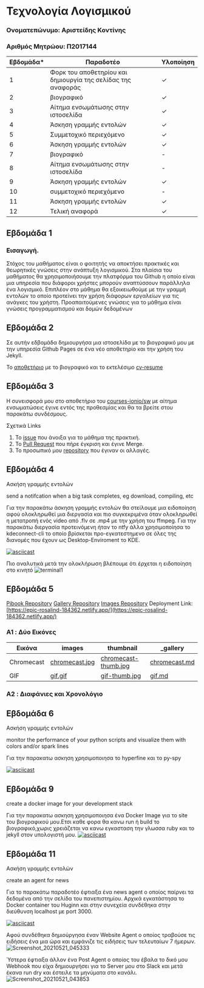 
# Τεχνολογία Λογισμικού 
### Ονοματεπώνυμο: Αριστείδης Κοντίνης
  
### Αριθμός Μητρώου: Π2017144


| Εβδομάδα* | Παραδοτέο | Υλοποίηση |
| --- | --- | --- |
| 1 | Φορκ του αποθετηρίου και δημιουργία της σελίδας της αναφοράς  | ✓ |
| 2 | βιογραφικό | ✓ |
| 3 | Αίτημα ενσωμάτωσης στην ιστοσελίδα | ✓ |
| 4 | Άσκηση γραμμής εντολών | ✓ |
| 5 | Συμμετοχικό περιεχόμενο | ✓ |
| 6 | Άσκηση γραμμής εντολών | ✓ |
| 7 | βιογραφικό | - |
| 8 | Αίτημα ενσωμάτωσης στην ιστοσελίδα | - |
| 9 | Άσκηση γραμμής εντολών | ✓ |
| 10 | συμμετοχικό περιεχόμενο | - |
| 11 | Άσκηση γραμμής εντολών | ✓ |
| 12 | Τελική αναφορά | ✓ |

## Εβδομάδα 1

### Εισαγωγή.
Στόχος του μαθήματος είναι ο φοιτητής να αποκτήσει πρακτικές και θεωρητικές γνώσεις στην ανάπτυξη λογισμικού. Στα πλαίσια του μαθήματος θα χρησιμοποιήσουμε την πλατφόρμα του Github η οποίο είναι μια υπηρεσία που διάφοροι χρήστες μπορούν αναπτύσσουν παράλληλα ένα λογισμικό. Επιπλέον στο μάθημα θα εξοικειωθούμε με την γραμμή εντολών το οποίο προτείνει την χρήση διάφορων εργαλείων για τις ανάγκες του χρήστη. Προαπαιτούμενες γνώσεις για το μάθημα είναι γνώσεις προγραμματισμού και δομών δεδομένων

## Εβδομάδα 2
Σε αυτήν εδβομάδα δημιουργήσα μια ιστοσελίδα με το βιογραφικό μου με την υπηρεσία Github Pages σε ένα νέο αποθετηρίο και την χρήση του Jekyll.

Το [αποθετήριο](https://github.com/akontinis/cv-resume) με το βιογραφικό και το εκτελέσιμο [cv-resume](https://akontinis.github.io/cv-resume/)

## Εβδομάδα 3
Η συνεισφορά μου στο αποθετήριο του [courses-ionio/sw](https://github.com/courses-ionio/sw) με αίτημα ενσωματώσεις έγινε εντός της προθεσμίας και θα τα βρείτε στου παρακάτω συνδέσμους.

Σχετικά Links
  1. Το [issue](https://github.com/ioniodi/sitegr/issues/70) που άνοιξα για το μάθημα της πρακτική.
  2. Το [Pull Request](https://github.com/ioniodi/sitegr/pull/103) που πήρε έγκριση και έγινε Merge.
  3. Το προσωπικό μου [repository](https://github.com/akontinis/sitegr) που έγιναν οι αλλαγές.

## Εβδομάδα 4
Ασκήση γραμμής εντολών

send a notifcation when a big task completes, eg download, compiling, etc	

Για την παρακάτω άσκηση γραμμής εντολών θα στείλουμε μια ειδοποίηση αφού ολοκληρωθεί μια διεργασία και πιο συγκεκριμένα όταν ολοκληρωθεί η μετατροπή ενός video από .flv σε .mp4 με την χρήση του ffmpeg.
Για την παρακάτω διεργασία προτεινόμενη ήταν το ntfy άλλα χρησιμοποίησα το kdeconnect-cli το οποίο βρίσκεται προ-εγκατεστημενο σε όλες της διανομές που έχουν ως Desktop-Enviroment το KDE.

[![asciicast](https://asciinema.org/a/400923.svg)](https://asciinema.org/a/400923)

Πιο αναλυτικά μετά την ολοκλήρωση βλέπουμε ότι έρχεται η ειδοποίηση στο κινητό
![terminal1](https://user-images.githubusercontent.com/29643887/111917330-0e989c80-8a88-11eb-9e2f-e01b4f8ce853.gif)

## Εβδομάδα 5
 [Pibook Repository](https://github.com/akontinis/site)
 [Gallery Repository](https://github.com/akontinis/_gallery)
 [Images Repository](https://github.com/akontinis/images)
 Deployment Link: [https://epic-rosalind-184362.netlify.app/](https://epic-rosalind-184362.netlify.app/)

### A1 : Δύο Εικόνες

|  Εικόνα| images | thumbnail| _gallery |
|--|--|--|--|
| Chromecast  | [chromecast.jpg](https://github.com/akontinis/images/blob/master/chromecast.jpg) | [chromecast-thumb.jpg](https://github.com/akontinis/images/blob/master/chromecast-thumb.jpg) | [chromecast.md](https://github.com/akontinis/_gallery/blob/master/chromecast.md) |
| GIF |  [gif.gif](https://github.com/akontinis/images/blob/master/gif.gif) |[gif-thumb.jpg](https://github.com/akontinis/images/blob/master/gif-thumb.jpg) | [gif.md](https://github.com/akontinis/_gallery/blob/master/gif.md) |

### A2 : Διαφάνιες και Χρονολόγιο



## Εβδομάδα 6
Ασκήση γραμμής εντολών

monitor the performance of your python scripts and visualize them with colors and/or spark lines	

Για την παρακατω ασκηση χρησιμοποιησα το hyperfine και το py-spy  

[![asciicast](https://asciinema.org/a/413423.svg)](https://asciinema.org/a/413423)


## Εβδομάδα 9

create a docker image for your development stack

Για την παρακατω ασκηση χρησιμοποιησα ένα Docker Image για το site του βιογραφικού μου.Ετσι καθε φορα θα κανω run ή build το βιογραφικό,χωρις χρειάζεται να κανω εγκασταση την γλωσσα ruby και το jekyll στον υπολογιστή μου.
[![asciicast](https://asciinema.org/a/414607.svg)](https://asciinema.org/a/414607)


## Εβδομάδα 11
Ασκήση γραμμής εντολών

create an agent for news

Για το παρακάτω παραδοτέο έφτιαξα ένα news agent o οποίος παίρνει τα δεδομένα από την σελίδα του πανεπιστημίου.
Αρχικά εγκατάστησα το Docker container του Huginn και στην συνεχεία συνδέθηκα στην διεύθυνση localhost με port 3000.

[![asciicast](https://asciinema.org/a/415408.svg)](https://asciinema.org/a/415408)


Αφού συνδέθηκα δημιούργησα έναν Website Agent ο οποίος τραβούσε τις ειδήσεις ένα μια ώρα και εμφάνιζε τις ειδήσεις των τελευταίων 7 ήμερων.![Screenshot_20210521_045333](https://user-images.githubusercontent.com/29643887/119058629-6cd5f300-b9d7-11eb-828b-69868f327e30.png)



Ύστερα έφτιαξα άλλον ένα Post Agent ο οποίος του έβαλα το δικό μου Webhook που είχα δημιουργήσει για το Server μου στο Slack και μετά έκανα run dry και έστειλε τα μηνύματα στο κανάλι.
![Screenshot_20210521_043853](https://user-images.githubusercontent.com/29643887/119057537-5333ac00-b9d5-11eb-8eb6-e40364896daa.png)

